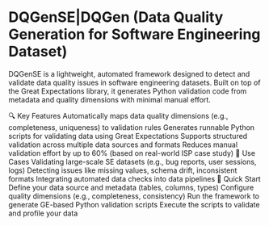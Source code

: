 # DQGenSE|DQGen (Data Quality Generation for Software Engineering Dataset)

DQGenSE is a lightweight, automated framework designed to detect and validate data quality issues in software engineering datasets. Built on top of the Great Expectations library, it generates Python validation code from metadata and quality dimensions with minimal manual effort.

🔍 Key Features
Automatically maps data quality dimensions (e.g., completeness, uniqueness) to validation rules
Generates runnable Python scripts for validating data using Great Expectations
Supports structured validation across multiple data sources and formats
Reduces manual validation effort by up to 60% (based on real-world ISP case study)
📁 Use Cases
Validating large-scale SE datasets (e.g., bug reports, user sessions, logs)
Detecting issues like missing values, schema drift, inconsistent formats
Integrating automated data checks into data pipelines
🚀 Quick Start
Define your data source and metadata (tables, columns, types)
Configure quality dimensions (e.g., completeness, consistency)
Run the framework to generate GE-based Python validation scripts
Execute the scripts to validate and profile your data
